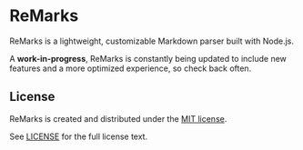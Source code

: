 # ReMarks
ReMarks is a lightweight, customizable Markdown parser built with Node.js.

A **work-in-progress**, ReMarks is constantly being updated to include new features and a more optimized experience, so check back often.

## License
ReMarks is created and distributed under the [MIT license](https://opensource.org/licenses/MIT).

See [LICENSE](../master/LICENSE) for the full license text.
